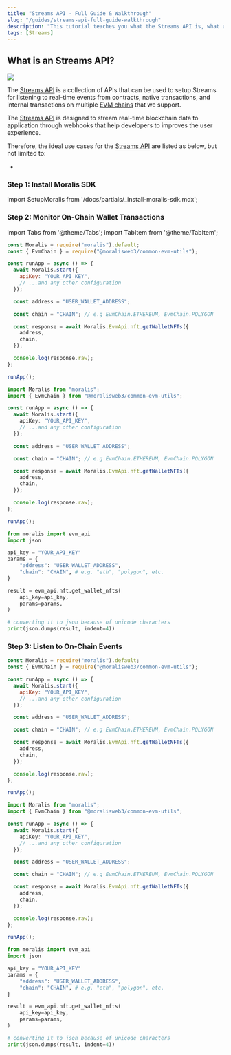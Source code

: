 ```yaml
---
title: "Streams API - Full Guide & Walkthrough"
slug: "/guides/streams-api-full-guide-walkthrough"
description: "This tutorial teaches you what the Streams API is, what are some of its most common use cases, and how to use it within your tech stack."
tags: [Streams]
---
```


## What is an Streams API?

![](/img/content/d06bbe5-Moralis-Streams-API.webp)

The [Streams API](https://moralis.io/streams/) is a collection of APIs that can be used to setup Streams for listening to real-time events from contracts, native transactions, and internal transactions on multiple [EVM chains](/streams-api/evm#supported-chains) that we support.

The [Streams API](https://moralis.io/streams/) is designed to stream real-time blockchain data to application through webhooks that help developers to improves the user experience.

Therefore, the ideal use cases for the [Streams API](https://moralis.io/streams/) are listed as below, but not limited to:

-

### Step 1: Install Moralis SDK

import SetupMoralis from '/docs/partials/\_install-moralis-sdk.mdx';

<SetupMoralis node="moralis" python="moralis" />

### Step 2: Monitor On-Chain Wallet Transactions

import Tabs from '@theme/Tabs';
import TabItem from '@theme/TabItem';

<Tabs groupId="programming-language">
  <TabItem value="javascript" label="JavaScript" default>

```javascript index.js
const Moralis = require("moralis").default;
const { EvmChain } = require("@moralisweb3/common-evm-utils");

const runApp = async () => {
  await Moralis.start({
    apiKey: "YOUR_API_KEY",
    // ...and any other configuration
  });

  const address = "USER_WALLET_ADDRESS";

  const chain = "CHAIN"; // e.g EvmChain.ETHEREUM, EvmChain.POLYGON

  const response = await Moralis.EvmApi.nft.getWalletNFTs({
    address,
    chain,
  });

  console.log(response.raw);
};

runApp();
```

</TabItem>
<TabItem value="typescript" label="TypeScript">

```typescript index.ts
import Moralis from "moralis";
import { EvmChain } from "@moralisweb3/common-evm-utils";

const runApp = async () => {
  await Moralis.start({
    apiKey: "YOUR_API_KEY",
    // ...and any other configuration
  });

  const address = "USER_WALLET_ADDRESS";

  const chain = "CHAIN"; // e.g EvmChain.ETHEREUM, EvmChain.POLYGON

  const response = await Moralis.EvmApi.nft.getWalletNFTs({
    address,
    chain,
  });

  console.log(response.raw);
};

runApp();
```

</TabItem>
<TabItem value="python" label="Python">

```python index.py
from moralis import evm_api
import json

api_key = "YOUR_API_KEY"
params = {
    "address": "USER_WALLET_ADDRESS",
    "chain": "CHAIN", # e.g. "eth", "polygon", etc.
}

result = evm_api.nft.get_wallet_nfts(
    api_key=api_key,
    params=params,
)

# converting it to json because of unicode characters
print(json.dumps(result, indent=4))
```

</TabItem>
</Tabs>

### Step 3: Listen to On-Chain Events

<Tabs groupId="programming-language">
  <TabItem value="javascript" label="JavaScript" default>

```javascript index.js
const Moralis = require("moralis").default;
const { EvmChain } = require("@moralisweb3/common-evm-utils");

const runApp = async () => {
  await Moralis.start({
    apiKey: "YOUR_API_KEY",
    // ...and any other configuration
  });

  const address = "USER_WALLET_ADDRESS";

  const chain = "CHAIN"; // e.g EvmChain.ETHEREUM, EvmChain.POLYGON

  const response = await Moralis.EvmApi.nft.getWalletNFTs({
    address,
    chain,
  });

  console.log(response.raw);
};

runApp();
```

</TabItem>
<TabItem value="typescript" label="TypeScript">

```typescript index.ts
import Moralis from "moralis";
import { EvmChain } from "@moralisweb3/common-evm-utils";

const runApp = async () => {
  await Moralis.start({
    apiKey: "YOUR_API_KEY",
    // ...and any other configuration
  });

  const address = "USER_WALLET_ADDRESS";

  const chain = "CHAIN"; // e.g EvmChain.ETHEREUM, EvmChain.POLYGON

  const response = await Moralis.EvmApi.nft.getWalletNFTs({
    address,
    chain,
  });

  console.log(response.raw);
};

runApp();
```

</TabItem>
<TabItem value="python" label="Python">

```python index.py
from moralis import evm_api
import json

api_key = "YOUR_API_KEY"
params = {
    "address": "USER_WALLET_ADDRESS",
    "chain": "CHAIN", # e.g. "eth", "polygon", etc.
}

result = evm_api.nft.get_wallet_nfts(
    api_key=api_key,
    params=params,
)

# converting it to json because of unicode characters
print(json.dumps(result, indent=4))
```

</TabItem>
</Tabs>
